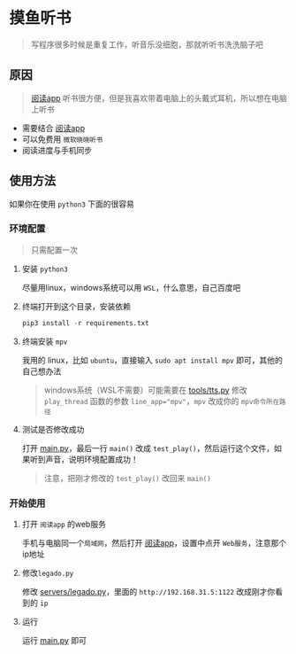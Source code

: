 # 摸鱼听书

> 写程序很多时候是重复工作，听音乐没细胞，那就听听书洗洗脑子吧

## 原因

> [阅读app](https://github.com/gedoor/legado) 听书很方便，但是我喜欢带着电脑上的头戴式耳机，所以想在电脑上听书

- 需要结合 [阅读app](https://github.com/gedoor/legado)
- 可以免费用 `微软晓晓听书`
- 阅读进度与手机同步


## 使用方法

如果你在使用 `python3` 下面的很容易

### 环境配置

> 只需配置一次

1. 安装 `python3`

    尽量用linux，windows系统可以用 `WSL`，什么意思，自己百度吧

2. 终端打开到这个目录，安装依赖

    ```python
    pip3 install -r requirements.txt
    ```

3. 终端安装 `mpv`

    我用的 linux，比如 `ubuntu`，直接输入 `sudo apt install mpv` 即可，其他的自己想办法
    
    > windows系统（WSL不需要）可能需要在 [tools/tts.py](tools/tts.py) 修改 `play_thread` 函数的参数 `line_app="mpv"`，`mpv` 改成你的 `mpv命令所在路径`

4. 测试是否修改成功

    打开 [main.py](main.py)，最后一行 `main()` 改成 `test_play()`，然后运行这个文件，如果听到声音，说明环境配置成功！

    > 注意，把刚才修改的 `test_play()` 改回来 `main()`

### 开始使用

1. 打开 `阅读app` 的web服务

    手机与电脑同一个`局域网`，然后打开 [阅读app](https://github.com/gedoor/legado)，设置中点开 `Web服务`，注意那个ip地址

2. 修改`legado.py`

    修改 [servers/legado.py](servers/legado.py)，里面的 `http://192.168.31.5:1122` 改成刚才你看到的 `ip`

3. 运行

    运行 [main.py](main.py) 即可

